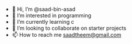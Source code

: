 - 👋 Hi, I’m @saad-bin-asad
- 👀 I’m interested in programming
- 🌱 I’m currently learning c
- 💞️ I’m looking to collaborate on starter projects
- 📫 How to reach me saadtheem@gmail.com

<!---
saad-bin-asad/saad-bin-asad is a ✨ special ✨ repository because its `README.md` (this file) appears on your GitHub profile.
You can click the Preview link to take a look at your changes.
--->

